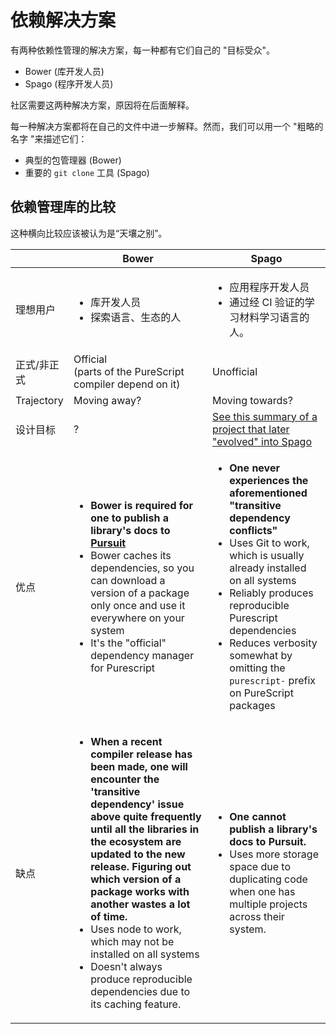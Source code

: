 # 依赖解决方案

有两种依赖性管理的解决方案，每一种都有它们自己的 "目标受众"。

- Bower (库开发人员)
- Spago (程序开发人员)

社区需要这两种解决方案，原因将在后面解释。

每一种解决方案都将在自己的文件中进一步解释。然而，我们可以用一个 "粗略的名字 "来描述它们：

- 典型的包管理器 (Bower)
- 重要的 `git clone` 工具 (Spago)

## 依赖管理库的比较

这种横向比较应该被认为是“天壤之别”。

| | Bower | Spago |
| - | - | - |
| 理想用户 | <ul><li>库开发人员</li><li>探索语言、生态的人</li></ol> | <ul><li>应用程序开发人员</li><li>通过经 CI 验证的学习材料学习语言的人。</li></ul> |
| 正式/非正式 | Official<br>(parts of the PureScript compiler depend on it) | Unofficial
| Trajectory | Moving away? | Moving towards?
| 设计目标 | ? | [See this summary of a project that later "evolved" into Spago](https://github.com/purescript/psc-package#design-goals)
| 优点 | <ul><li>**Bower is required for one to publish a library's docs to [Pursuit](https://pursuit.purescript.org/)**</li><li>Bower caches its dependencies, so you can download a version of a package only once and use it everywhere on your system</li><li>It's the "official" dependency manager for Purescript</li></ul> | <ul><li>**One never experiences the aforementioned "transitive dependency conflicts"**</li><li>Uses Git to work, which is usually already installed on all systems</li><li>Reliably produces reproducible Purescript dependencies</li><li>Reduces verbosity somewhat by omitting the `purescript-` prefix on PureScript packages</li></ul>
| 缺点 | <ul><li>**When a recent compiler release has been made, one will encounter the 'transitive dependency' issue above quite frequently until all the libraries in the ecosystem are updated to the new release. Figuring out which version of a package works with another wastes a lot of time.**</li><li>Uses node to work, which may not be installed on all systems</li><li>Doesn't always produce reproducible dependencies due to its caching feature.</li></ul> | <ul><li>**One cannot publish a library's docs to Pursuit.**</li><li>Uses more storage space due to duplicating code when one has multiple projects across their system.</li></ul>